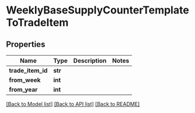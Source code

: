 # WeeklyBaseSupplyCounterTemplateToTradeItem

## Properties
Name | Type | Description | Notes
------------ | ------------- | ------------- | -------------
**trade_item_id** | **str** |  | 
**from_week** | **int** |  | 
**from_year** | **int** |  | 

[[Back to Model list]](../README.md#documentation-for-models) [[Back to API list]](../README.md#documentation-for-api-endpoints) [[Back to README]](../README.md)

